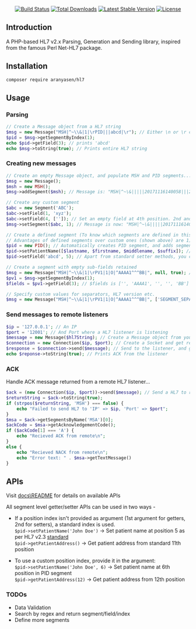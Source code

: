 <p align="center">
<a href="https://travis-ci.org/senaranya/HL7"><img src="https://travis-ci.org/senaranya/HL7.svg?branch=master" alt="Build Status"></a>
<a href="https://packagist.org/packages/aranyasen/hl7"><img src="https://poser.pugx.org/aranyasen/hl7/downloads" alt="Total Downloads"></a>
<a href="https://packagist.org/packages/aranyasen/hl7"><img src="https://poser.pugx.org/aranyasen/hl7/v/stable" alt="Latest Stable Version"></a>
<a href="https://packagist.org/packages/aranyasen/hl7"><img src="https://poser.pugx.org/aranyasen/hl7/license" alt="License"></a>
</p>

## Introduction

A PHP-based HL7 v2.x Parsing, Generation and Sending library, inspired from the famous Perl Net-HL7 package.

## Installation

```bash
composer require aranyasen/hl7
```

## Usage
### Parsing
```php
// Create a Message object from a HL7 string
$msg = new Message("MSH|^~\\&|1|\rPID|||abcd|\r"); // Either \n or \r can be used as segment endings
$pid = $msg->getSegmentByIndex(1);
echo $pid->getField(3); // prints 'abcd'
echo $msg->toString(true); // Prints entire HL7 string
```

### Creating new messages
```php
// Create an empty Message object, and populate MSH and PID segments... 
$msg = new Message();
$msh = new MSH();
$msg->addSegment($msh); // Message is: "MSH|^~\&|||||20171116140058|||2017111614005840157||2.3|\n"

// Create any custom segment
$abc = new Segment('ABC');
$abc->setField(1, 'xyz');
$abc->setField(4, ['']); // Set an empty field at 4th position. 2nd and 3rd positions will be automatically set to empty
$msg->setSegment($abc, 1); // Message is now: "MSH|^~\&|||||20171116140058|||2017111614005840157||2.3|\nABC|xyz|\n"

// Create a defined segment (To know which segments are defined in this package, look into Segments/ directory)
// Advantages of defined segments over custom ones (shown above) are 1) Helpful setter methods, 2) Auto-incrementing segment index 
$pid = new PID(); // Automatically creates PID segment, and adds segment index at PID.1
$pid->setPatientName([$lastname, $firstname, $middlename, $suffix]); // Use a setter method to add patient's name at standard position (PID.5)
$pid->setField('abcd', 5); // Apart from standard setter methods, you can manually set a value at any position too

// Create a segment with empty sub-fields retained
$msg = new Message("MSH|^~\\&|1|\rPV1|1|O|^AAAA1^^^BB|", null, true); // Third argument 'true' forces to keep all sub fields
$pv1 = $msg->getSegmentByIndex(1);
$fields = $pv1->getField(3); // $fields is ['', 'AAAA1', '', '', 'BB']

// Specify custom values for separators, HL7 version etc.
$msg = new Message("MSH|^~\\&|1|\rPV1|1|O|^AAAA1^^^BB|", ['SEGMENT_SEPARATOR' => '\r\n', 'HL7_VERSION' => '2.3']);
```

### Send messages to remote listeners
```php
$ip = '127.0.0.1'; // An IP
$port = '12001'; // And Port where a HL7 listener is listening
$message = new Message($hl7String); // Create a Message object from your HL7 string 
$connection = new Connection($ip, $port); // Create a Socket and get ready to send message 
$response = $connection->send($message); // Send to the listener, and get a response back
echo $reponse->toString(true); // Prints ACK from the listener 
```
### ACK
Handle ACK message returned from a remote HL7 listener... 
```php
$ack = (new Connection($ip, $port))->send($message); // Send a HL7 to remote listener
$returnString = $ack->toString(true);
if (strpos($returnString, 'MSH') === false) {
    echo "Failed to send HL7 to 'IP' => $ip, 'Port' => $port";
}
$msa = $ack->getSegmentsByName('MSA')[0];
$ackCode = $msa->getAcknowledgementCode();
if ($ackCode[1] === 'A') {
    echo "Recieved ACK from remote\n";
}
else {
    echo "Recieved NACK from remote\n";
    echo "Error text: " . $msa->getTextMessage()
}
```

## APIs
Visit [docs\README](docs/README.md) for details on available APIs

All segment level getter/setter APIs can be used in two ways - 
* If a position index isn't provided as argument (1st argument for getters, 2nd for setters), a standard index is used.  
`$pid->setPatientName('John Doe')` -> Set patient name at position 5 as per HL7 v2.3 [standard](https://corepointhealth.com/resource-center/hl7-resources/hl7-pid-segment)  
`$pid->getPatientAddress()` -> Get patient address from standard 11th position


* To use a custom position index, provide it in the argument:  
`$pid->setPatientName('John Doe', 6)` -> Set patient name at 6th position in PID segment  
`$pid->getPatientAddress(12)` -> Get patient address from 12th position  

### TODOs
* Data Validation
* Search by regex and return segment/field/index
* Define more segments